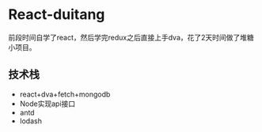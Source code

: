 # React-duitang
前段时间自学了react，然后学完redux之后直接上手dva，花了2天时间做了堆糖小项目。

## 技术栈

- react+dva+fetch+mongodb
- Node实现api接口
- antd
- lodash
